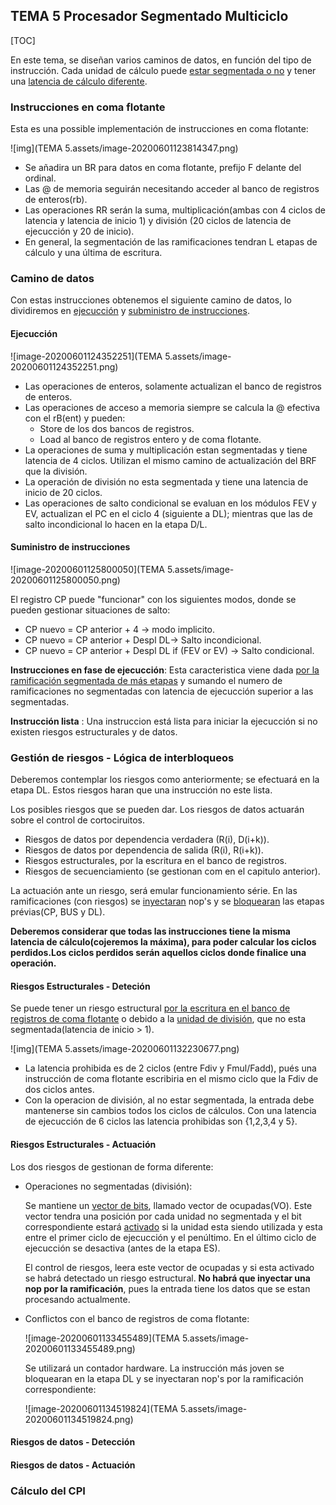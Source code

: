 ## TEMA 5 Procesador Segmentado Multiciclo

[TOC]

En este tema, se diseñan varios caminos de datos, en función del tipo de instrucción. Cada unidad de cálculo puede <u>estar segmentada o no</u> y tener una <u>latencia de cálculo diferente</u>.

### Instrucciones en coma flotante

Esta es una possible implementación de instrucciones en coma flotante:

![img](TEMA 5.assets/image-20200601123814347.png)

* Se añadira un BR para datos en coma flotante, prefijo F delante del ordinal.
* Las @ de memoria seguirán necesitando acceder al banco de registros de enteros(rb).
* Las operaciones RR serán la suma, multiplicación(ambas con 4 ciclos de latencia y latencia de inicio 1) y división (20 ciclos de latencia de ejecucción y 20 de inicio).
* En general, la segmentación de las ramificaciones tendran L etapas de cálculo y una última de escritura.

### Camino de datos

Con estas instrucciones obtenemos el siguiente camino de datos, lo dividiremos en <u>ejecucción</u> y <u>subministro de instrucciones</u>.

#### Ejecucción

![image-20200601124352251](TEMA 5.assets/image-20200601124352251.png)

* Las operaciones de enteros, solamente actualizan el banco de registros de enteros.
* Las operaciones de acceso a memoria siempre se calcula la @ efectiva con el rB(ent) y pueden:
  * Store de los dos bancos de registros.
  * Load al banco de registros entero y de coma flotante.
* La operaciones de suma y multiplicación estan segmentadas y tiene latencia de 4 ciclos. Utilizan el mismo camino de actualización del BRF que la división.
* La operación de división no esta segmentada y tiene una latencia de inicio de 20 ciclos.
* Las operaciones de salto condicional se evaluan en los módulos FEV y EV, actualizan el PC en el ciclo 4 (siguiente a DL); mientras que las de salto incondicional lo hacen en la etapa D/L.

#### Suministro de instrucciones

![image-20200601125800050](TEMA 5.assets/image-20200601125800050.png)

El registro CP puede "funcionar" con los siguientes modos, donde se pueden gestionar situaciones de salto:

* CP nuevo = CP anterior + 4 -> modo implicito.
* CP nuevo = CP anterior + Despl DL-> Salto incondicional.
* CP nuevo = CP anterior + Despl DL if (FEV or EV) -> Salto condicional.

**Instrucciones en fase de ejecucción**: Esta caracteristica viene dada <u>por la ramificación segmentada de más etapas</u> y sumando el numero de ramificaciones no segmentadas con latencia de ejecucción superior a las segmentadas.

**Instrucción lista** : Una instruccion está lista para iniciar la ejecucción si no existen riesgos estructurales y de datos.

### Gestión de riesgos - Lógica de interbloqueos

Deberemos contemplar los riesgos como anteriormente; se efectuará en la etapa DL. Estos riesgos haran que una instrucción no este lista.

Los posibles riesgos que se pueden dar. Los riesgos de datos actuarán sobre el control de cortociruitos. 

* Riesgos de datos por dependencia verdadera (R(i), D(i+k)).
* Riesgos de datos por dependencia de salida (R(i), R(i+k)).
* Riesgos estructurales, por la escritura en el banco de registros.
* Riesgos de secuenciamiento (se gestionan com en el capitulo anterior).

La actuación ante un riesgo, será emular funcionamiento série. En las ramificaciones (con riesgos) se <u>inyectaran</u> nop's y se <u>bloquearan</u> las etapas prévias(CP, BUS y DL).

**Deberemos considerar que todas las instrucciones tiene la misma latencia de cálculo(cojeremos la máxima), para poder calcular los ciclos perdidos.Los ciclos perdidos serán aquellos ciclos donde finalice una operación.** 

#### Riesgos Estructurales - Deteción

Se puede tener un riesgo estructural <u>por la escritura en el banco de registros de coma flotante</u> o debido a la <u>unidad de división</u>, que no esta segmentada(latencia de inicio > 1).

![img](TEMA 5.assets/image-20200601132230677.png)

* La latencia prohibida es de 2 ciclos (entre Fdiv y Fmul/Fadd), pués una instrucción de coma flotante escribiria en el mismo ciclo que la Fdiv de dos ciclos antes.
* Con la operacion de división, al no estar segmentada, la entrada debe mantenerse sin cambios todos los ciclos de cálculos. Con una latencia de ejecucción de 6 ciclos las latencia prohibidas son {1,2,3,4 y 5}.

#### Riesgos Estructurales - Actuación

Los dos riesgos de gestionan de forma diferente:

* Operaciones no segmentadas (división): 

  Se mantiene un <u>vector de bits</u>, llamado vector de ocupadas(VO). Este vector tendra una posición por cada unidad no segmentada y el bit correspondiente estará <u>activado</u> si la unidad esta siendo utilizada y esta entre el primer ciclo de ejecucción y el penúltimo. En el último ciclo de ejecucción se desactiva (antes de la etapa ES). 

  El control de riesgos, leera este vector de ocupadas y si esta activado se habrá detectado un riesgo estructural. **No habrá que inyectar una nop por la ramificación**, pues la entrada tiene los datos que se estan procesando actualmente.

* Conflictos con el banco de registros de coma flotante:

  ![image-20200601133455489](TEMA 5.assets/image-20200601133455489.png)

  Se utilizará un contador hardware. La instrucción más joven se bloquearan en la etapa DL y se inyectaran nop's por la ramificación correspondiente:

  ![image-20200601134519824](TEMA 5.assets/image-20200601134519824.png)

#### Riesgos de datos - Detección

#### Riesgos de datos - Actuación

### Cálculo del CPI